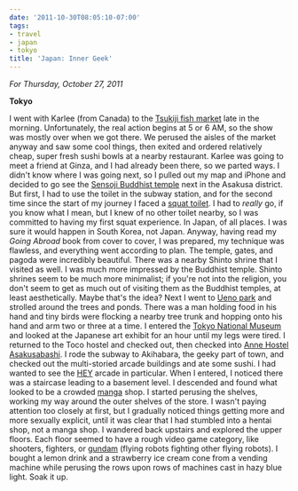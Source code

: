 ```yaml
---
date: '2011-10-30T08:05:10-07:00'
tags:
- travel
- japan
- tokyo
title: 'Japan: Inner Geek'
---
```


*For Thursday, October 27, 2011*

**Tokyo**

I went with Karlee (from Canada) to the [Tsukiji fish market](https://www.google.com/search?q=Tsukiji+fish+market) late in the morning. Unfortunately, the real action begins at 5 or 6 AM, so the show was mostly over when we got there. We perused the aisles of the market anyway and saw some cool things, then exited and ordered relatively cheap, super fresh sushi bowls at a nearby restaurant. Karlee was going to meet a friend at Ginza, and I had already been there, so we parted ways. I didn't know where I was going next, so I pulled out my map and iPhone and decided to go see the [Sensoji Buddhist temple](https://www.google.com/search?q=sensoji+temple) next in the Asakusa district. But first, I had to use the toilet in the subway station, and for the second time since the start of my journey I faced a [squat toilet](https://www.google.com/search?q=squat+toilet). I had to *really* go, if you know what I mean, but I knew of no other toilet nearby, so I was committed to having my first squat experience. In Japan, of all places. I was sure it would happen in South Korea, not Japan. Anyway, having read my *Going Abroad* book from cover to cover, I was prepared, my technique was flawless, and everything went according to plan. The temple, gates, and pagoda were incredibly beautiful. There was a nearby Shinto shrine that I visited as well. I was much more impressed by the Buddhist temple. Shinto shrines seem to be much more minimalist; if you're not into the religion, you don't seem to get as much out of visiting them as the Buddhist temples, at least aesthetically. Maybe that's the idea? Next I went to [Ueno park](https://www.google.com/search?q=Ueno+park) and strolled around the trees and ponds. There was a man holding food in his hand and tiny birds were flocking a nearby tree trunk and hopping onto his hand and arm two or three at a time. I entered the [Tokyo National Museum](https://www.google.com/search?q=Tokyo+National+Museum) and looked at the Japanese art exhibit for an hour until my legs were tired. I returned to the Toco hostel and checked out, then checked into [Anne Hostel Asakusabashi](https://www.hostelworld.com/hosteldetails.php/Anne-Hostel-Asakusabashi/Tokyo/32652). I rode the subway to Akihabara, the geeky part of town, and checked out the multi-storied arcade buildings and ate some sushi. I had wanted to see the [HEY](https://www.taito.co.jp/gc/details/tokyo/tokyo/sgc00366/index.html) arcade in particular. When I entered, I noticed there was a staircase leading to a basement level. I descended and found what looked to be a crowded [manga](https://en.wikipedia.org/wiki/Manga) shop. I started perusing the shelves, working my way around the outer shelves of the store. I wasn't paying attention too closely at first, but I gradually noticed things getting more and more sexually explicit, until it was clear that I had stumbled into a hentai shop, not a manga shop. I wandered back upstairs and explored the upper floors. Each floor seemed to have a rough video game category, like shooters, fighters, or [gundam](https://www.google.com/search?q=gundam) (flying robots fighting other flying robots). I bought a lemon drink and a strawberry ice cream cone from a vending machine while perusing the rows upon rows of machines cast in hazy blue light. Soak it up.
